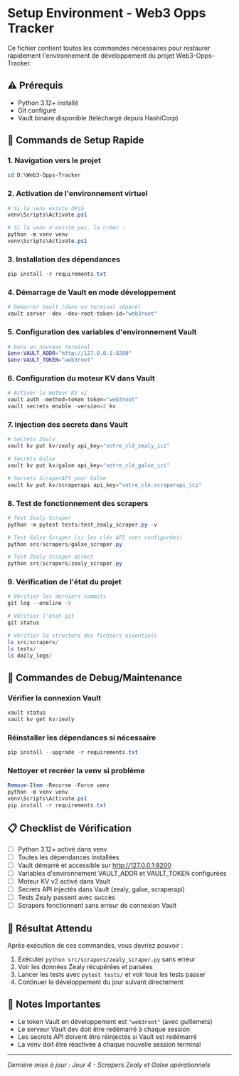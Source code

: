 # Setup Environment - Web3 Opps Tracker

Ce fichier contient toutes les commandes nécessaires pour restaurer rapidement l'environnement de développement du projet Web3-Opps-Tracker.

## ⚠️ Prérequis
- Python 3.12+ installé
- Git configuré
- Vault binaire disponible (téléchargé depuis HashiCorp)

## 🚀 Commands de Setup Rapide

### 1. Navigation vers le projet
```powershell
cd D:\Web3-Opps-Tracker
```

### 2. Activation de l'environnement virtuel
```powershell
# Si la venv existe déjà
venv\Scripts\Activate.ps1

# Si la venv n'existe pas, la créer :
python -m venv venv
venv\Scripts\Activate.ps1
```

### 3. Installation des dépendances
```powershell
pip install -r requirements.txt
```

### 4. Démarrage de Vault en mode développement
```powershell
# Démarrer Vault (dans un terminal séparé)
vault server -dev -dev-root-token-id="web3root"
```

### 5. Configuration des variables d'environnement Vault
```powershell
# Dans un nouveau terminal
$env:VAULT_ADDR="http://127.0.0.1:8200"
$env:VAULT_TOKEN="web3root"
```

### 6. Configuration du moteur KV dans Vault
```powershell
# Activer le moteur KV v2
vault auth -method=token token="web3root"
vault secrets enable -version=2 kv
```

### 7. Injection des secrets dans Vault
```powershell
# Secrets Zealy
vault kv put kv/zealy api_key="votre_clé_zealy_ici"

# Secrets Galxe
vault kv put kv/galxe api_key="votre_clé_galxe_ici"

# Secrets ScraperAPI pour Galxe
vault kv put kv/scraperapi api_key="votre_clé_scraperapi_ici"
```

### 8. Test de fonctionnement des scrapers
```powershell
# Test Zealy Scraper
python -m pytest tests/test_zealy_scraper.py -v

# Test Galxe Scraper (si les clés API sont configurées)
python src/scrapers/galxe_scraper.py

# Test Zealy Scraper direct
python src/scrapers/zealy_scraper.py
```

### 9. Vérification de l'état du projet
```powershell
# Vérifier les derniers commits
git log --oneline -5

# Vérifier l'état git
git status

# Vérifier la structure des fichiers essentiels
ls src/scrapers/
ls tests/
ls daily_logs/
```

## 🔧 Commandes de Debug/Maintenance

### Vérifier la connexion Vault
```powershell
vault status
vault kv get kv/zealy
```

### Réinstaller les dépendances si nécessaire
```powershell
pip install --upgrade -r requirements.txt
```

### Nettoyer et recréer la venv si problème
```powershell
Remove-Item -Recurse -Force venv
python -m venv venv
venv\Scripts\Activate.ps1
pip install -r requirements.txt
```

## 📋 Checklist de Vérification

- [ ] Python 3.12+ activé dans venv
- [ ] Toutes les dépendances installées
- [ ] Vault démarré et accessible sur http://127.0.0.1:8200
- [ ] Variables d'environnement VAULT_ADDR et VAULT_TOKEN configurées
- [ ] Moteur KV v2 activé dans Vault
- [ ] Secrets API injectés dans Vault (zealy, galxe, scraperapi)
- [ ] Tests Zealy passent avec succès
- [ ] Scrapers fonctionnent sans erreur de connexion Vault

## 🎯 Résultat Attendu

Après exécution de ces commandes, vous devriez pouvoir :
1. Exécuter `python src/scrapers/zealy_scraper.py` sans erreur
2. Voir les données Zealy récupérées et parsées
3. Lancer les tests avec `pytest tests/` et voir tous les tests passer
4. Continuer le développement du jour suivant directement

## 📝 Notes Importantes

- Le token Vault en développement est `"web3root"` (avec guillemets)
- Le serveur Vault dev doit être redémarré à chaque session
- Les secrets API doivent être réinjectés si Vault est redémarré
- La venv doit être réactivée à chaque nouvelle session terminal

---
*Dernière mise à jour : Jour 4 - Scrapers Zealy et Galxe opérationnels*

